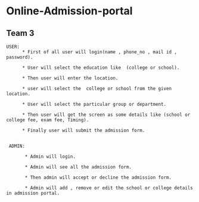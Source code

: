 # Online-Admission-portal
## Team 3

    USER:
          * First of all user will login(name , phone_no , mail id , password).

          * User will select the education like  (college or school).
              
          * Then user will enter the location.
  
          * user will select the  college or school from the given location.
       
          * User will select the particular group or department.
     
          * Then user will get the screen as some details like (school or college fee, exam fee, Timing).
      
          * Finally user will submit the admission form.
     
     
     ADMIN:
 
           * Admin will login.
   
           * Admin will see all the admission form.
           
           * Then admin will accept or decline the admission form.
        
           * Admin will add , remove or edit the school or college details in admission portal.
              

